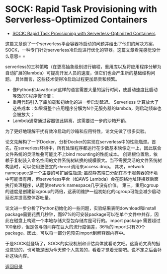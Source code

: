 # SOCK: Rapid Task Provisioning with Serverless-Optimized Containers

* [SOCK: Rapid Task Provisioning with Serverless-Optimized Containers](https://www.usenix.org/system/files/conference/atc18/atc18-oakes.pdf)

这篇文章谈了一个serverless平台容器冷启动的问题并给出了他们的解决方案，SOCK，一种专门针对serverless冷启动进行优化的容器。这篇文章看完感觉没什么意思= =

serverless的三种策略（在更高抽象级别进行编程，重用库以及将应用程序分解为自动扩展的lambda）可提高开发人员的速度，但它们也会产生新的基础结构问题。 具体而言，这些技术使得冷启动过程更加昂贵和频繁。

* 像Python和JavaScript这样的语言需要大量的运行时间，使启动速度比启动等效的C程序慢10倍；
* 重用代码引入了库加载和初始化的进一步启动延迟。 Serverless 计算放大了这些成本：如果将整个应用程序分解为N个无服务器的lambda，则启动频率也会被放大；
* Lambda通常通过容器彼此隔离，这需要进一步的沙箱开销。

为了更好地理解干扰有效冷启动的沙箱和应用特性，论文先做了很多实验。

论文先解构了一下Docker，分析Docker的实现在serverless中的性能瓶颈。首先，在serverless环境中，所有处理程序都运行在少数基本映像之一上，因此联合文件系统的灵活堆叠可能比不上bind mounting的性能成本。 创建根位置后，依赖于复制装入命名空间的文件系统树转换的规模很大。当不需要灵活的文件系统树构造时，可以使用更便宜的`chroot`调用来access drop。 其次，network namespace是一个主要的可扩展性瓶颈; 虽然静态端口分配在基于服务器的环境中可能很有用，但serverless平台（如AWS Lambda）会在网络地址转换器后面执行处理程序，从而使network namespace几乎没有价值。 第三，重用cgroup的速度是创建新cgroup的两倍，这表明维护一组初始化的cgroup可能会减少启动延迟并提高整体吞吐量。

论文进一步分析了Python初始化的一些问题，实验结果表明download和install package需要花费几秒钟，而97%的可安装package可以在单个文件中共存，因此在磁盘上构建一个本地存储大型包存储库是可行的。import package 需要超过100毫秒，但是包与包间存在巨大的流行度偏差，36％的import只有20个package。因此，可以将一部分包预先import到解释器内存中。

于是SOCK就登场了，SOCK的实现机制和评估具体就看论文吧。这篇论文真的挺没意思的，也可能是因为今天整个人蔫蔫的，看着才觉着无聊吧。说不定之后会补补这块内容。



[返回目录](../README.md)



